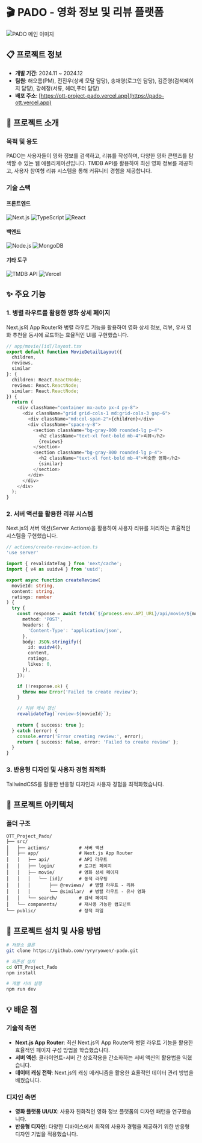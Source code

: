 # 🎬 PADO - 영화 정보 및 리뷰 플랫폼

![PADO 메인 이미지](https://pado-ott.vercel.app/logowhite.png)

## 📋 프로젝트 정보

- **개발 기간**: 2024.11 ~ 2024.12
- **팀원**: 해오름(PM), 전진우(상세 모달 담당), 송채영(로그인 담당), 김준영(검색페이지 담당), 강혜정(서류, 헤더,푸터 담당)
- **배포 주소**: [https://ott-project-pado.vercel.app](https://pado-ott.vercel.app)

## 🎯 프로젝트 소개

### 목적 및 용도

PADO는 사용자들이 영화 정보를 검색하고, 리뷰를 작성하며, 다양한 영화 콘텐츠를 탐색할 수 있는 웹 애플리케이션입니다. TMDB API를 활용하여 최신 영화 정보를 제공하고, 사용자 참여형 리뷰 시스템을 통해 커뮤니티 경험을 제공합니다.

### 기술 스택

#### 프론트엔드
![Next.js](https://img.shields.io/badge/Next.js-000000?style=for-the-badge&logo=next.js&logoColor=white)
![TypeScript](https://img.shields.io/badge/TypeScript-3178C6?style=for-the-badge&logo=typescript&logoColor=white)
![React](https://img.shields.io/badge/React-61DAFB?style=for-the-badge&logo=react&logoColor=black)

#### 백엔드
![Node.js](https://img.shields.io/badge/Node.js-339933?style=for-the-badge&logo=node.js&logoColor=white)
![MongoDB](https://img.shields.io/badge/MongoDB-47A248?style=for-the-badge&logo=mongodb&logoColor=white)

#### 기타 도구
![TMDB API](https://img.shields.io/badge/TMDB_API-01B4E4?style=for-the-badge&logo=themoviedatabase&logoColor=white)
![Vercel](https://img.shields.io/badge/Vercel-000000?style=for-the-badge&logo=vercel&logoColor=white)

## ✨ 주요 기능

### 1. 병렬 라우트를 활용한 영화 상세 페이지

Next.js의 App Router와 병렬 라우트 기능을 활용하여 영화 상세 정보, 리뷰, 유사 영화 추천을 동시에 로드하는 효율적인 UI를 구현했습니다.

```typescript
// app/movie/[id]/layout.tsx
export default function MovieDetailLayout({
  children,
  reviews,
  similar
}: {
  children: React.ReactNode;
  reviews: React.ReactNode;
  similar: React.ReactNode;
}) {
  return (
    <div className="container mx-auto px-4 py-8">
      <div className="grid grid-cols-1 md:grid-cols-3 gap-6">
        <div className="md:col-span-2">{children}</div>
        <div className="space-y-8">
          <section className="bg-gray-800 rounded-lg p-4">
            <h2 className="text-xl font-bold mb-4">리뷰</h2>
            {reviews}
          </section>
          <section className="bg-gray-800 rounded-lg p-4">
            <h2 className="text-xl font-bold mb-4">비슷한 영화</h2>
            {similar}
          </section>
        </div>
      </div>
    </div>
  );
}
```

### 2. 서버 액션을 활용한 리뷰 시스템

Next.js의 서버 액션(Server Actions)을 활용하여 사용자 리뷰를 처리하는 효율적인 시스템을 구현했습니다.

```typescript
// actions/create-review-action.ts
'use server'

import { revalidateTag } from 'next/cache';
import { v4 as uuidv4 } from 'uuid';

export async function createReview(
  movieId: string,
  content: string,
  ratings: number
) {
  try {
    const response = await fetch(`${process.env.API_URL}/api/movie/${movieId}`, {
      method: 'POST',
      headers: {
        'Content-Type': 'application/json',
      },
      body: JSON.stringify({
        id: uuidv4(),
        content,
        ratings,
        likes: 0,
      }),
    });

    if (!response.ok) {
      throw new Error('Failed to create review');
    }

    // 리뷰 캐시 갱신
    revalidateTag(`review-${movieId}`);
    
    return { success: true };
  } catch (error) {
    console.error('Error creating review:', error);
    return { success: false, error: 'Failed to create review' };
  }
}
```

### 3. 반응형 디자인 및 사용자 경험 최적화

TailwindCSS를 활용한 반응형 디자인과 사용자 경험을 최적화했습니다.

## 📂 프로젝트 아키텍처

### 폴더 구조

```
OTT_Project_Pado/
├── src/
│   ├── actions/           # 서버 액션
│   ├── app/               # Next.js App Router
│   │   ├── api/           # API 라우트
│   │   ├── login/         # 로그인 페이지
│   │   ├── movie/         # 영화 상세 페이지
│   │   │   └── [id]/      # 동적 라우팅
│   │   │       ├── @reviews/  # 병렬 라우트 - 리뷰
│   │   │       └── @similar/  # 병렬 라우트 - 유사 영화
│   │   └── search/        # 검색 페이지
│   └── components/        # 재사용 가능한 컴포넌트
└── public/                # 정적 파일
```

## 🚀 프로젝트 설치 및 사용 방법

```bash
# 저장소 클론
git clone https://github.com/ryryryowen/-pado.git

# 의존성 설치
cd OTT_Project_Pado
npm install

# 개발 서버 실행
npm run dev
```

## 💡 배운 점

### 기술적 측면

- **Next.js App Router**: 최신 Next.js의 App Router와 병렬 라우트 기능을 활용한 효율적인 페이지 구성 방법을 학습했습니다.
- **서버 액션**: 클라이언트-서버 간 상호작용을 간소화하는 서버 액션의 활용법을 익혔습니다.
- **데이터 캐싱 전략**: Next.js의 캐싱 메커니즘을 활용한 효율적인 데이터 관리 방법을 배웠습니다.

### 디자인 측면

- **영화 플랫폼 UI/UX**: 사용자 친화적인 영화 정보 플랫폼의 디자인 패턴을 연구했습니다.
- **반응형 디자인**: 다양한 디바이스에서 최적의 사용자 경험을 제공하기 위한 반응형 디자인 기법을 적용했습니다.
